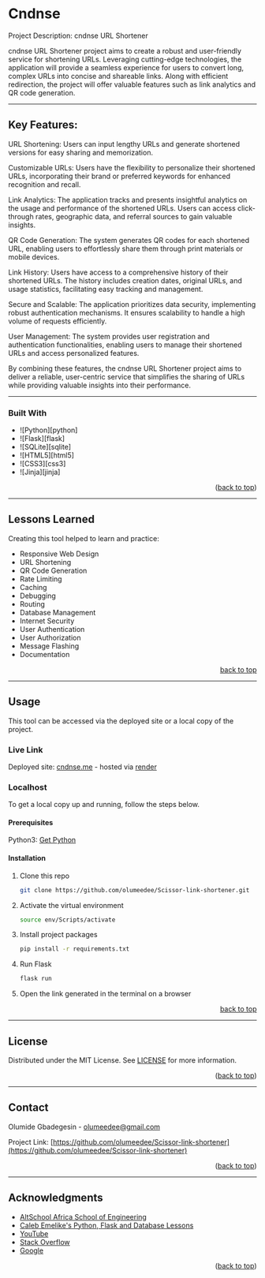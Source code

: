 # Cndnse

 Project Description: cndnse URL Shortener

cndnse URL Shortener project aims to create a robust and user-friendly service for shortening URLs. Leveraging cutting-edge technologies, the application will provide a seamless experience for users to convert long, complex URLs into concise and shareable links. Along with efficient redirection, the project will offer valuable features such as link analytics and QR code generation.

---

## Key Features:

URL Shortening: Users can input lengthy URLs and generate shortened versions for easy sharing and memorization.

Customizable URLs: Users have the flexibility to personalize their shortened URLs, incorporating their brand or preferred keywords for enhanced recognition and recall.

Link Analytics: The application tracks and presents insightful analytics on the usage and performance of the shortened URLs. Users can access click-through rates, geographic data, and referral sources to gain valuable insights.

QR Code Generation: The system generates QR codes for each shortened URL, enabling users to effortlessly share them through print materials or mobile devices.

Link History: Users have access to a comprehensive history of their shortened URLs. The history includes creation dates, original URLs, and usage statistics, facilitating easy tracking and management.

Secure and Scalable: The application prioritizes data security, implementing robust authentication mechanisms. It ensures scalability to handle a high volume of requests efficiently.

User Management: The system provides user registration and authentication functionalities, enabling users to manage their shortened URLs and access personalized features.

By combining these features, the cndnse URL Shortener project aims to deliver a reliable, user-centric service that simplifies the sharing of URLs while providing valuable insights into their performance.

---

### Built With

* ![Python][python]
* ![Flask][flask]
* ![SQLite][sqlite]
* ![HTML5][html5]
* ![CSS3][css3]
* ![Jinja][jinja]

<p align="right">(<a href="#readme-top">back to top</a>)</p>

---


<!-- Lessons from the Project -->
## Lessons Learned

Creating this tool helped to learn and practice:
* Responsive Web Design
* URL Shortening
* QR Code Generation
* Rate Limiting
* Caching
* Debugging
* Routing
* Database Management
* Internet Security
* User Authentication
* User Authorization
* Message Flashing
* Documentation

<p align="right"><a href="#readme-top">back to top</a></p>

---



<!-- Getting Started -->
## Usage

This tool can be accessed via the deployed site or a local copy of the project.

### Live Link

Deployed site: [cndnse.me](https://www.cndnse.me) - hosted via [render](https://www.render.com) 

### Localhost

To get a local copy up and running, follow the steps below.

#### Prerequisites

Python3: [Get Python](https://www.python.org/downloads/)

#### Installation

1. Clone this repo
   ```sh
   git clone https://github.com/olumeedee/Scissor-link-shortener.git
   ```
2. Activate the virtual environment
   ```sh
   source env/Scripts/activate
   ```
3. Install project packages
   ```sh
   pip install -r requirements.txt
   ```
4. Run Flask
   ```sh
   flask run
   ```
5. Open the link generated in the terminal on a browser  

<p align="right"><a href="#readme-top">back to top</a></p>

---


<!-- LICENSE -->
## License

Distributed under the MIT License. See <a href="https://github.com/olumeedee/Scissor-link-shortener/blob/main/LICENSE">LICENSE</a> for more information.

<p align="right">(<a href="#readme-top">back to top</a>)</p>

---


<!-- CONTACT -->
## Contact
Olumide Gbadegesin  - olumeedee@gmail.com

Project Link: [https://github.com/olumeedee/Scissor-link-shortener](https://github.com/olumeedee/Scissor-link-shortener)

<p align="right">(<a href="#readme-top">back to top</a>)</p>

---


<!-- ACKNOWLEDGMENTS -->
## Acknowledgments

* [AltSchool Africa School of Engineering](https://altschoolafrica.com/schools/engineering)
* [Caleb Emelike's Python, Flask and Database Lessons](https://github.com/CalebEmelike)
* [YouTube](https://www.youtube.com)
* [Stack Overflow](https://stackoverflow.com/)
* [Google](https://google.com)

<p align="right">(<a href="#readme-top">back to top</a>)</p>

